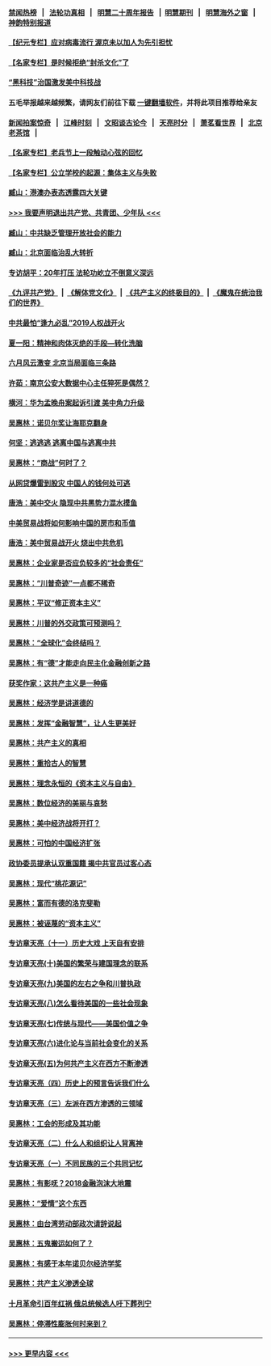 #### [禁闻热榜](热点新闻.md?=0)  &nbsp;&nbsp;|&nbsp;&nbsp; [法轮功真相](https://github.com/gfw-breaker/truth/blob/master/README.md?=0) &nbsp;&nbsp;|&nbsp;&nbsp; [明慧二十周年报告](https://github.com/gfw-breaker/mh-reports/blob/master/README.md?=0) &nbsp;&nbsp;|&nbsp;&nbsp;[明慧期刊](https://github.com/gfw-breaker/mh-qikan) &nbsp;&nbsp;|&nbsp;&nbsp; [明慧海外之窗](https://github.com/gfw-breaker/mh-news/blob/master/README.md?=0) &nbsp;&nbsp;|&nbsp;&nbsp; [神韵特别报道](https://github.com/gfw-breaker/mh-news/blob/master/shenyun.md?=0)
#### [【纪元专栏】应对病毒流行 渥京未以加人为先引担忧](../pages/nsc423/n11875714.md?t=03062032) 
#### [【名家专栏】是时候拒绝“封杀文化”了](../pages/nsc423/n11814093.md?t=03062032) 
#### [“黑科技”治国激发美中科技战](../pages/nsc423/n11638056.md?t=03062032) 
#### 五毛举报越来越频繁，请网友们前往下载 [一键翻墙软件](https://github.com/gfw-breaker/ssr-accounts)，并将此项目推荐给亲友
#### [新闻拍案惊奇](https://github.com/gfw-breaker/banned-news/blob/master/pages/link4.md) &nbsp;&nbsp;|&nbsp;&nbsp; [江峰时刻](https://github.com/gfw-breaker/banned-news/blob/master/pages/link4.md) &nbsp;&nbsp;|&nbsp;&nbsp; [文昭谈古论今](https://github.com/gfw-breaker/banned-news/blob/master/pages/link4.md) &nbsp;&nbsp;|&nbsp;&nbsp; [天亮时分](https://github.com/gfw-breaker/banned-news/blob/master/pages/link4.md) &nbsp;&nbsp;|&nbsp;&nbsp; [萧茗看世界](https://github.com/gfw-breaker/banned-news/blob/master/pages/link4.md) &nbsp;&nbsp;|&nbsp;&nbsp; [北京老茶馆](https://github.com/gfw-breaker/banned-news/blob/master/pages/link4.md) &nbsp;&nbsp;|&nbsp;&nbsp; 
#### [【名家专栏】老兵节上一段触动心弦的回忆](../pages/nsc423/n11646016.md?t=03062032) 
#### [【名家专栏】公立学校的起源：集体主义与失败](../pages/nsc423/n11601833.md?t=03062032) 
#### [臧山：港澳办表态透露四大关键](../pages/nsc423/n11421628.md?t=03062032) 
#### [>>> 我要声明退出共产党、共青团、少年队 <<<](https://github.com/begood0513/goodnews/blob/master/quit/letter.md) 
#### [臧山：中共缺乏管理开放社会的能力](../pages/nsc423/n11407457.md?t=03062032) 
#### [臧山：北京面临治乱大转折](../pages/nsc423/n11406895.md?t=03062032) 
#### [专访胡平：20年打压 法轮功屹立不倒意义深远](../pages/nsc423/n11398800.md?t=03062032) 
#### [《九评共产党》](https://github.com/begood0513/9ping.md/blob/master/README.md) &nbsp;|&nbsp; [《解体党文化》](../../../../jtdwh.md/blob/master/README.md)  &nbsp;|&nbsp; [《共产主义的终极目的》](../../../../gczydzjmd.md/blob/master/README.md) &nbsp;|&nbsp; [《魔鬼在统治我们的世界》](../../../../mgztzwmdsj.md/blob/master/README.md) 
#### [中共最怕“逢九必乱”2019人权战开火](../pages/nsc423/n11385248.md?t=03062032) 
#### [夏一阳：精神和肉体灭绝的手段—转化洗脑](../pages/nsc423/n11368250.md?t=03062032) 
#### [六月风云激变 北京当局面临三条路](../pages/nsc423/n11313668.md?t=03062032) 
#### [许茹：南京公安大数据中心主任猝死是偶然？](../pages/nsc423/n11064744.md?t=03062032) 
#### [横河：华为孟晚舟案起诉引渡 美中角力升级](../pages/nsc423/n11027230.md?t=03062032) 
#### [吴惠林：诺贝尔奖让海耶克翻身](../pages/nsc423/n10890049.md?t=03062032) 
#### [何坚：逃逃逃 逃离中国与逃离中共](../pages/nsc423/n10592891.md?t=03062032) 
#### [吴惠林：“商战”何时了？](../pages/nsc423/n10573558.md?t=03062032) 
#### [从网贷爆雷到股灾 中国人的钱何处可逃](../pages/nsc423/n10572800.md?t=03062032) 
#### [唐浩：美中交火 隐现中共黑势力混水摸鱼](../pages/nsc423/n10544040.md?t=03062032) 
#### [中美贸易战将如何影响中国的房市和币值](../pages/nsc423/n10543697.md?t=03062032) 
#### [唐浩：美中贸易战开火 烧出中共危机](../pages/nsc423/n10540126.md?t=03062032) 
#### [吴惠林：企业家是否应负较多的“社会责任”](../pages/nsc423/n10535022.md?t=03062032) 
#### [吴惠林：“川普奇迹”一点都不稀奇](../pages/nsc423/n10512808.md?t=03062032) 
#### [吴惠林：平议“修正资本主义”](../pages/nsc423/n10495724.md?t=03062032) 
#### [吴惠林：川普的外交政策可预测吗？](../pages/nsc423/n10462387.md?t=03062032) 
#### [吴惠林：“全球化”会终结吗？](../pages/nsc423/n10452838.md?t=03062032) 
#### [吴惠林：有“德”才能走向民主化金融创新之路](../pages/nsc423/n10432292.md?t=03062032) 
#### [获奖作家：这共产主义是一种癌](../pages/nsc423/n10431541.md?t=03062032) 
#### [吴惠林：经济学是讲道德的](../pages/nsc423/n10398014.md?t=03062032) 
#### [吴惠林：发挥“金融智慧”，让人生更美好](../pages/nsc423/n10375019.md?t=03062032) 
#### [吴惠林：共产主义的真相](../pages/nsc423/n10351394.md?t=03062032) 
#### [吴惠林：重拾古人的智慧](../pages/nsc423/n10337691.md?t=03062032) 
#### [吴惠林：理念永恒的《资本主义与自由》](../pages/nsc423/n10316274.md?t=03062032) 
#### [吴惠林：数位经济的美丽与哀愁](../pages/nsc423/n10292946.md?t=03062032) 
#### [吴惠林：美中经济战将开打？](../pages/nsc423/n10258825.md?t=03062032) 
#### [吴惠林：可怕的中国经济扩张](../pages/nsc423/n10219147.md?t=03062032) 
#### [政协委员提承认双重国籍 揭中共官员过客心态](../pages/nsc423/n10208809.md?t=03062032) 
#### [吴惠林：现代“桃花源记”](../pages/nsc423/n10185234.md?t=03062032) 
#### [吴惠林：富而有德的洛克斐勒](../pages/nsc423/n10142264.md?t=03062032) 
#### [吴惠林：被诬蔑的“资本主义”](../pages/nsc423/n10124816.md?t=03062032) 
#### [专访章天亮（十一）历史大戏 上天自有安排](../pages/nsc423/n10094905.md?t=03062032) 
#### [专访章天亮(十)美国的繁荣与建国理念的联系](../pages/nsc423/n10094899.md?t=03062032) 
#### [专访章天亮(九)美国的左右之争和川普执政](../pages/nsc423/n10094889.md?t=03062032) 
#### [专访章天亮(八)怎么看待美国的一些社会现象](../pages/nsc423/n10094857.md?t=03062032) 
#### [专访章天亮(七)传统与现代——美国价值之争](../pages/nsc423/n10093140.md?t=03062032) 
#### [专访章天亮(六)进化论与当前社会变化的关系](../pages/nsc423/n10092036.md?t=03062032) 
#### [专访章天亮(五)为何共产主义在西方不断渗透](../pages/nsc423/n10083620.md?t=03062032) 
#### [专访章天亮（四）历史上的预言告诉我们什么](../pages/nsc423/n10083606.md?t=03062032) 
#### [专访章天亮（三）左派在西方渗透的三领域](../pages/nsc423/n10081115.md?t=03062032) 
#### [吴惠林：工会的形成及其功能](../pages/nsc423/n10080633.md?t=03062032) 
#### [专访章天亮（二）什么人和组织让人背离神](../pages/nsc423/n10076637.md?t=03062032) 
#### [专访章天亮（一）不同民族的三个共同记忆](../pages/nsc423/n10074188.md?t=03062032) 
#### [吴惠林：有影呒？2018金融泡沫大地震](../pages/nsc423/n10040534.md?t=03062032) 
#### [吴惠林：“爱情”这个东西](../pages/nsc423/n10019423.md?t=03062032) 
#### [吴惠林：由台湾劳动部政次请辞说起](../pages/nsc423/n9979679.md?t=03062032) 
#### [吴惠林：五鬼搬运如何了？](../pages/nsc423/n9925338.md?t=03062032) 
#### [吴惠林：有感于本年诺贝尔经济学奖](../pages/nsc423/n9871883.md?t=03062032) 
#### [吴惠林：共产主义渗透全球](../pages/nsc423/n9812748.md?t=03062032) 
#### [十月革命引百年红祸 俄总统候选人吁下葬列宁](../pages/nsc423/n9810182.md?t=03062032) 
#### [吴惠林：停滞性膨胀何时来到？](../pages/nsc423/n9764136.md?t=03062032) 

----
#### [ >>> 更早内容 <<< ](../indexes/nsc423-earlier.md)
